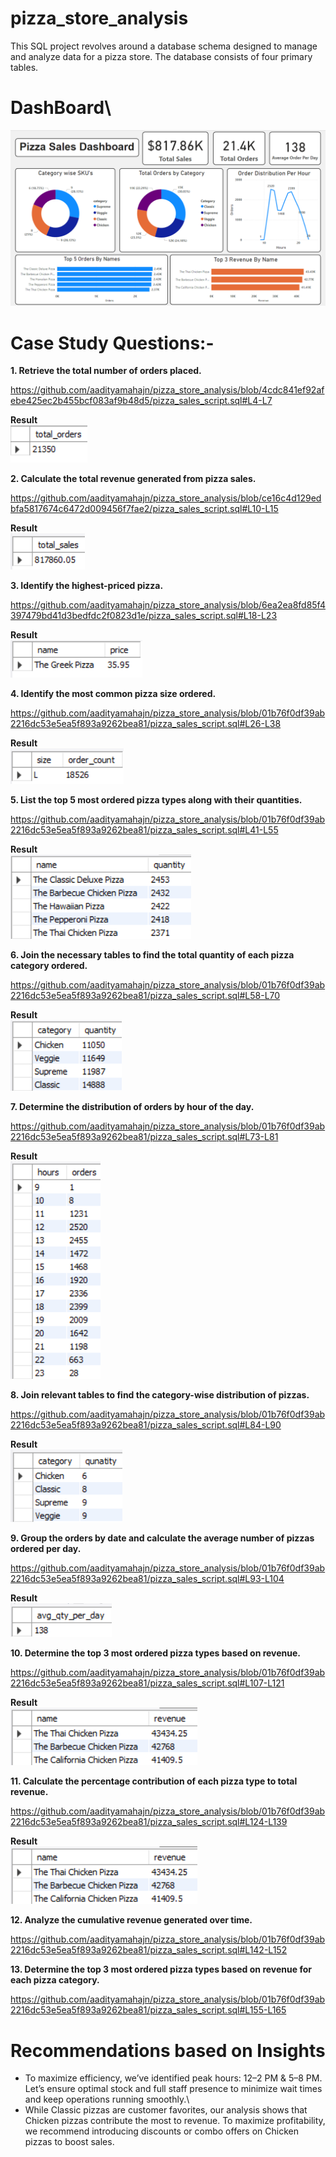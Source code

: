 # pizza_store_analysis
This SQL project revolves around a database schema designed to manage and analyze data for a pizza store. The database consists of four primary tables.

# DashBoard\
![image alt](https://github.com/aadityamahajn/pizza_store_analysis/blob/465bdfb4ed08ec9c5ff2b56fa46cb9ebc3196fa8/image/Dashboard.png)

# Case Study Questions:-
**1. Retrieve the total number of orders placed.**
 
 https://github.com/aadityamahajn/pizza_store_analysis/blob/4cdc841ef92afebe425ec2b455bcf083af9b48d5/pizza_sales_script.sql#L4-L7

**Result**\
![image alt](https://github.com/aadityamahajn/pizza_store_analysis/blob/edccb93389454843c3aede71e23f86661ea3f198/image/1.png)

**2. Calculate the total revenue generated from pizza sales.**

https://github.com/aadityamahajn/pizza_store_analysis/blob/ce16c4d129edbfa5817674c6472d009456f7fae2/pizza_sales_script.sql#L10-L15

**Result**\
![image alt](https://github.com/aadityamahajn/pizza_store_analysis/blob/76f4bb42fd0fa84b609b31da73325198a79955fb/image/2.png)
 
**3. Identify the highest-priced pizza.**

https://github.com/aadityamahajn/pizza_store_analysis/blob/6ea2ea8fd85f4397479bd41d3bedfdc2f0823d1e/pizza_sales_script.sql#L18-L23

**Result**\
![image alt](https://github.com/aadityamahajn/pizza_store_analysis/blob/76f4bb42fd0fa84b609b31da73325198a79955fb/image/3.png)
 
**4. Identify the most common pizza size ordered.**

https://github.com/aadityamahajn/pizza_store_analysis/blob/01b76f0df39ab2216dc53e5ea5f893a9262bea81/pizza_sales_script.sql#L26-L38

**Result**\
![image alt](https://github.com/aadityamahajn/pizza_store_analysis/blob/76f4bb42fd0fa84b609b31da73325198a79955fb/image/4.png)
 
**5. List the top 5 most ordered pizza types along with their quantities.**

https://github.com/aadityamahajn/pizza_store_analysis/blob/01b76f0df39ab2216dc53e5ea5f893a9262bea81/pizza_sales_script.sql#L41-L55

**Result**\
![image alt](https://github.com/aadityamahajn/pizza_store_analysis/blob/76f4bb42fd0fa84b609b31da73325198a79955fb/image/5.png)
 
**6. Join the necessary tables to find the total quantity of each pizza category ordered.**

https://github.com/aadityamahajn/pizza_store_analysis/blob/01b76f0df39ab2216dc53e5ea5f893a9262bea81/pizza_sales_script.sql#L58-L70

**Result**\
![image alt](https://github.com/aadityamahajn/pizza_store_analysis/blob/76f4bb42fd0fa84b609b31da73325198a79955fb/image/6.png)

**7. Determine the distribution of orders by hour of the day.**

https://github.com/aadityamahajn/pizza_store_analysis/blob/01b76f0df39ab2216dc53e5ea5f893a9262bea81/pizza_sales_script.sql#L73-L81

**Result**\
![image alt](https://github.com/aadityamahajn/pizza_store_analysis/blob/76f4bb42fd0fa84b609b31da73325198a79955fb/image/7.png)
 
**8. Join relevant tables to find the category-wise distribution of pizzas.**

https://github.com/aadityamahajn/pizza_store_analysis/blob/01b76f0df39ab2216dc53e5ea5f893a9262bea81/pizza_sales_script.sql#L84-L90

**Result**\
![image alt](https://github.com/aadityamahajn/pizza_store_analysis/blob/76f4bb42fd0fa84b609b31da73325198a79955fb/image/8.png)
 
**9. Group the orders by date and calculate the average number of pizzas ordered per day.**

https://github.com/aadityamahajn/pizza_store_analysis/blob/01b76f0df39ab2216dc53e5ea5f893a9262bea81/pizza_sales_script.sql#L93-L104

**Result**\
![image alt](https://github.com/aadityamahajn/pizza_store_analysis/blob/76f4bb42fd0fa84b609b31da73325198a79955fb/image/9.png)
 
**10. Determine the top 3 most ordered pizza types based on revenue.**

https://github.com/aadityamahajn/pizza_store_analysis/blob/01b76f0df39ab2216dc53e5ea5f893a9262bea81/pizza_sales_script.sql#L107-L121

**Result**\
![image alt](https://github.com/aadityamahajn/pizza_store_analysis/blob/76f4bb42fd0fa84b609b31da73325198a79955fb/image/10.png)

**11. Calculate the percentage contribution of each pizza type to total revenue.**

https://github.com/aadityamahajn/pizza_store_analysis/blob/01b76f0df39ab2216dc53e5ea5f893a9262bea81/pizza_sales_script.sql#L124-L139

**Result**\
![image alt](https://github.com/aadityamahajn/pizza_store_analysis/blob/76f4bb42fd0fa84b609b31da73325198a79955fb/image/10.png)
 
**12. Analyze the cumulative revenue generated over time.**

https://github.com/aadityamahajn/pizza_store_analysis/blob/01b76f0df39ab2216dc53e5ea5f893a9262bea81/pizza_sales_script.sql#L142-L152
 
**13. Determine the top 3 most ordered pizza types based on revenue for each pizza category.**

https://github.com/aadityamahajn/pizza_store_analysis/blob/01b76f0df39ab2216dc53e5ea5f893a9262bea81/pizza_sales_script.sql#L155-L165

# Recommendations based on Insights
* To maximize efficiency, we’ve identified peak hours: 12–2 PM & 5–8 PM. Let’s ensure optimal stock and full staff presence to minimize wait times and keep operations running smoothly.\
* While Classic pizzas are customer favorites, our analysis shows that Chicken pizzas contribute the most to revenue. To maximize profitability, we recommend introducing discounts or combo offers on Chicken pizzas to boost sales.
